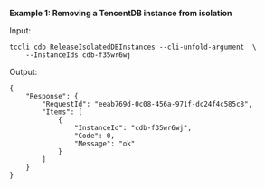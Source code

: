 **Example 1: Removing a TencentDB instance from isolation**



Input: 

```
tccli cdb ReleaseIsolatedDBInstances --cli-unfold-argument  \
    --InstanceIds cdb-f35wr6wj
```

Output: 
```
{
    "Response": {
        "RequestId": "eeab769d-0c08-456a-971f-dc24f4c585c8",
        "Items": [
            {
                "InstanceId": "cdb-f35wr6wj",
                "Code": 0,
                "Message": "ok"
            }
        ]
    }
}
```

